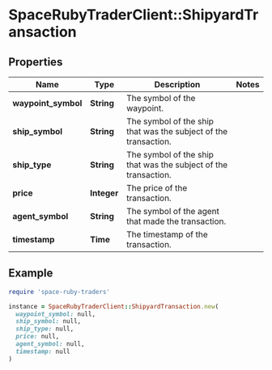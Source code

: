 # SpaceRubyTraderClient::ShipyardTransaction

## Properties

| Name | Type | Description | Notes |
| ---- | ---- | ----------- | ----- |
| **waypoint_symbol** | **String** | The symbol of the waypoint. |  |
| **ship_symbol** | **String** | The symbol of the ship that was the subject of the transaction. |  |
| **ship_type** | **String** | The symbol of the ship that was the subject of the transaction. |  |
| **price** | **Integer** | The price of the transaction. |  |
| **agent_symbol** | **String** | The symbol of the agent that made the transaction. |  |
| **timestamp** | **Time** | The timestamp of the transaction. |  |

## Example

```ruby
require 'space-ruby-traders'

instance = SpaceRubyTraderClient::ShipyardTransaction.new(
  waypoint_symbol: null,
  ship_symbol: null,
  ship_type: null,
  price: null,
  agent_symbol: null,
  timestamp: null
)
```

